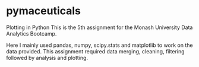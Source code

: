 # pymaceuticals
Plotting in Python 
This is the 5th assignment for the Monash University Data Analytics Bootcamp. 

Here I mainly used pandas, numpy, scipy.stats and matplotlib to work on the data provided. 
This assignment required data merging, cleaning, filtering followed by analysis and plotting.  